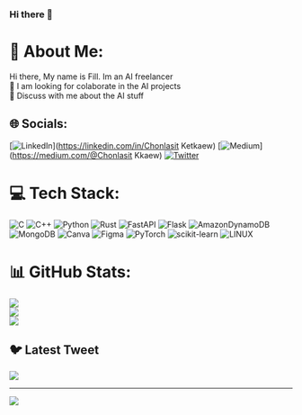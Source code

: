 ### Hi there 👋

# 💫 About Me:
Hi there, My name is Fill. Im an AI freelancer<br>🔭 I am looking for colaborate in the AI projects<br>👯 Discuss with me about the AI stuff


## 🌐 Socials:
[![LinkedIn](https://img.shields.io/badge/LinkedIn-%230077B5.svg?logo=linkedin&logoColor=white)](https://linkedin.com/in/Chonlasit Ketkaew) [![Medium](https://img.shields.io/badge/Medium-12100E?logo=medium&logoColor=white)](https://medium.com/@Chonlasit Kkaew) [![Twitter](https://img.shields.io/badge/Twitter-%231DA1F2.svg?logo=Twitter&logoColor=white)](https://twitter.com/Chonlasit_KK) 

# 💻 Tech Stack:
![C](https://img.shields.io/badge/c-%2300599C.svg?style=for-the-badge&logo=c&logoColor=white) ![C++](https://img.shields.io/badge/c++-%2300599C.svg?style=for-the-badge&logo=c%2B%2B&logoColor=white) ![Python](https://img.shields.io/badge/python-3670A0?style=for-the-badge&logo=python&logoColor=ffdd54) ![Rust](https://img.shields.io/badge/rust-%23000000.svg?style=for-the-badge&logo=rust&logoColor=white) ![FastAPI](https://img.shields.io/badge/FastAPI-005571?style=for-the-badge&logo=fastapi) ![Flask](https://img.shields.io/badge/flask-%23000.svg?style=for-the-badge&logo=flask&logoColor=white) ![AmazonDynamoDB](https://img.shields.io/badge/Amazon%20DynamoDB-4053D6?style=for-the-badge&logo=Amazon%20DynamoDB&logoColor=white) ![MongoDB](https://img.shields.io/badge/MongoDB-%234ea94b.svg?style=for-the-badge&logo=mongodb&logoColor=white) ![Canva](https://img.shields.io/badge/Canva-%2300C4CC.svg?style=for-the-badge&logo=Canva&logoColor=white) 	![Figma](https://img.shields.io/badge/figma-%23F24E1E.svg?style=for-the-badge&logo=figma&logoColor=white) ![PyTorch](https://img.shields.io/badge/PyTorch-%23EE4C2C.svg?style=for-the-badge&logo=PyTorch&logoColor=white) ![scikit-learn](https://img.shields.io/badge/scikit--learn-%23F7931E.svg?style=for-the-badge&logo=scikit-learn&logoColor=white) ![LINUX](https://img.shields.io/badge/Linux-FCC624?style=for-the-badge&logo=linux&logoColor=black)
# 📊 GitHub Stats:
![](https://github-readme-stats.vercel.app/api?username=GarfieldCK&theme=dark&hide_border=false&include_all_commits=false&count_private=false)<br/>
![](https://github-readme-streak-stats.herokuapp.com/?user=GarfieldCK&theme=dark&hide_border=false)<br/>
![](https://github-readme-stats.vercel.app/api/top-langs/?username=GarfieldCK&theme=dark&hide_border=false&include_all_commits=false&count_private=false&layout=compact)

## 🐦 Latest Tweet
[![](https://gtce.itsvg.in/api?username=Chonlasit_KK)](https://github.com/VishwaGauravIn/github-twitter-card-embed)

---
[![](https://visitcount.itsvg.in/api?id=GarfieldCK&icon=0&color=0)](https://visitcount.itsvg.in)

<!-- Proudly created with GPRM ( https://gprm.itsvg.in ) -->
